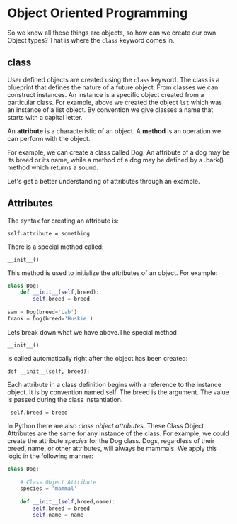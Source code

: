 # Object Oriented Programming

So we know all these things are objects, so how can we create our own Object types? That is where the <code>class</code> keyword comes in.
## class
User defined objects are created using the <code>class</code> keyword. The class is a blueprint that defines the nature of a future object. From classes we can construct instances. An instance is a specific object created from a particular class. For example, above we created the object <code>lst</code> which was an instance of a list object. 
By convention we give classes a name that starts with a capital letter.

An **attribute** is a characteristic of an object.
A **method** is an operation we can perform with the object.

For example, we can create a class called Dog. An attribute of a dog may be its breed or its name, while a method of a dog may be defined by a .bark() method which returns a sound.

Let's get a better understanding of attributes through an example.

## Attributes
The syntax for creating an attribute is:
    
    self.attribute = something
    
There is a special method called:

    __init__()

This method is used to initialize the attributes of an object. For example:

```python
class Dog:
    def __init__(self,breed):
        self.breed = breed
        
sam = Dog(breed='Lab')
frank = Dog(breed='Huskie')
```

Lets break down what we have above.The special method 

    __init__() 
is called automatically right after the object has been created:

    def __init__(self, breed):
Each attribute in a class definition begins with a reference to the instance object. It is by convention named self. The breed is the argument. The value is passed during the class instantiation.

     self.breed = breed

In Python there are also *class object attributes*. These Class Object Attributes are the same for any instance of the class. For example, we could create the attribute *species* for the Dog class. Dogs, regardless of their breed, name, or other attributes, will always be mammals. We apply this logic in the following manner:

```python
class Dog:
    
    # Class Object Attribute
    species = 'mammal'
    
    def __init__(self,breed,name):
        self.breed = breed
        self.name = name
```
     
